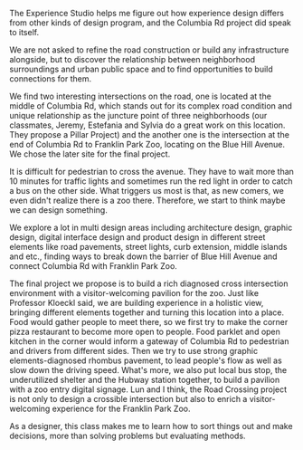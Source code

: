 The Experience Studio helps me figure out how experience design differs from other kinds of design program, and the Columbia Rd project did speak to itself.

We are not asked to refine the road construction or build any infrastructure alongside, but to discover the relationship between neighborhood surroundings and urban public space and to find opportunities to build connections for them.

We find two interesting intersections on the road, one is located at the middle of Columbia Rd, which stands out for its complex road condition and unique relationship as the juncture point of three neighborhoods (our classmates, Jeremy, Estefania and Sylvia do a great work on this location. They propose a Pillar Project) and the another one is the intersection at the end of Columbia Rd to Franklin Park Zoo, locating on the Blue Hill Avenue. We chose the later site for the final project.

It is difficult for pedestrian to cross the avenue. They have to wait more than 10 minutes for traffic lights and sometimes run the red light in order to catch a bus on the other side. What triggers us most is that, as new comers, we even didn't realize there is a zoo there. Therefore, we start to think maybe we can design something.

We explore a lot in multi design areas including architecture design, graphic design, digital interface design and product design in different street elements like road pavements, street lights, curb extension, middle islands and etc., finding ways to break down the barrier of Blue Hill Avenue and connect Columbia Rd with Franklin Park Zoo.

The final project we propose is to build a rich diagnosed cross intersection environment with a visitor-welcoming pavilion for the zoo. Just like Professor Kloeckl said, we are building experience in a holistic view, bringing different elements together and turning this location into a place. Food would gather people to meet there, so we first try to make the corner pizza restaurant to become more open to people. Food parklet and open kitchen in the corner would inform a gateway of Columbia Rd to pedestrian and drivers from different sides. Then we try to use strong graphic elements-diagnosed rhombus pavement, to lead people's flow as well as slow down the driving speed. What's more, we also put local bus stop, the underutilized shelter and the Hubway station together, to build a pavilion with a zoo entry digital signage. Lun and I think, the Road Crossing project is not only to design a crossible intersection but also to enrich a visitor-welcoming experience for the Franklin Park Zoo.

As a designer, this class makes me to learn how to sort things out and make decisions, more than solving problems but evaluating methods.  
